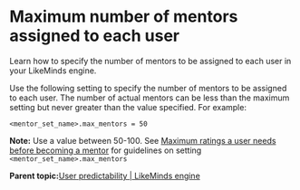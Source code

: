 # Maximum number of mentors assigned to each user

Learn how to specify the number of mentors to be assigned to each user in your LikeMinds engine.

Use the following setting to specify the number of mentors to be assigned to each user. The number of actual mentors can be less than the maximum setting but never greater than the value specified. For example:

```
<mentor_set_name>.max_mentors = 50
```

**Note:** Use a value between 50-100. See [Maximum ratings a user needs before becoming a mentor](pzn_max_ratings_become_mentor.md) for guidelines on setting `<mentor_set_name>.max_mentors`

**Parent topic:**[User predictability \| LikeMinds engine](../pzn/pzn_user_predictablity_main.md)


